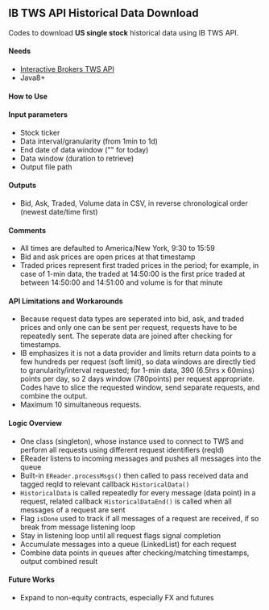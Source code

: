 ## IB TWS API Historical Data Download

Codes to download **US single stock** historical data using IB TWS API.  

#### Needs
- [Interactive Brokers TWS API](https://ibkrcampus.com/ibkr-api-page/twsapi-doc/#find-the-api)
- Java8+

#### How to Use


#### Input parameters
- Stock ticker
- Data interval/granularity (from 1min to 1d)
- End date of data window ("" for today)
- Data window (duration to retrieve)
- Output file path 

#### Outputs
- Bid, Ask, Traded, Volume data in CSV, in reverse chronological order (newest date/time first)

#### Comments
- All times are defaulted to America/New York, 9:30 to 15:59
- Bid and ask prices are open prices at that timestamp
- Traded prices represent first traded prices in the period; for example, in case of 1-min data, the traded at 14:50:00 is the first price traded at between 14:50:00 and 14:51:00 and volume is for that minute

#### API Limitations and Workarounds
- Because request data types are seperated into bid, ask, and traded prices and only one can be sent per request, requests have to be repeatedly sent. The seperate data are joined after checking for timestamps.
- IB emphasizes it is not a data provider and limits return data points to a few hundreds per request (soft limit), so data windows are directly tied to granularity/interval requested; for 1-min data, 390 (6.5hrs x 60mins) points per day, so 2 days window (780points) per request appropriate. Codes have to slice the requested window, send separate requests, and combine the output. 
- Maximum 10 simultaneous requests.

#### Logic Overview
- One class (singleton), whose instance used to connect to TWS and perform all requests using different request identifiers (reqId)
- EReader listens to incoming messages and pushes all messages into the queue
- Built-in `EReader.processMsgs()` then called to pass received data and tagged reqId to relevant callback `HistoricalData()`
- `HistoricalData` is called repeatedly for every message (data point) in a request, related callback `HistoricalDataEnd()` is called when all messages of a request are sent
- Flag `isDone` used to track if all messages of a request are received, if so break from message listening loop
- Stay in listening loop until all request flags signal completion
- Accumulate messages into a queue (LinkedList) for each request
- Combine data points in queues after checking/matching timestamps, output combined result

#### Future Works
- Expand to non-equity contracts, especially FX and futures
